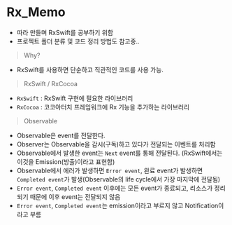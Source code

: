 # Rx_Memo


- 따라 만들며 RxSwift를 공부하기 위함
-  프로젝트 폴더 분류 및 코드 정리 방법도 참고중..

> Why?

- RxSwift를 사용하면 단순하고 직관적인 코드를 사용 가능.

> RxSwift / RxCocoa

-  `RxSwift` : RxSwift 구현에 필요한 라이브러리
-  `RxCocoa` : 코코아터치 프레임워크에 Rx 기능을 추가하는 라이브러리

> Observable

-  Observable은 event를 전달한다.
-  Observer는 Observable을 감시(구독)하고 있다가 전달되는 이벤트를 처리함
-  Observable에서 발생한 event는 `Next` event를 통해 전달된다. (RxSwift에서는 이것을 Emission(방출)이라고 표현함)
-  Observable에서 에러가 발생하면 `Error event`, 완료 event가 발생하면 `Completed event`가 발생(Observable의 life cycle에서 가장 마지막에 전달됨)
-  `Error event`, `Completed event` 이후에는 모든 event가 종료되고, 리소스가 정리되기 때문에 이후 event는 전달되지 않음
-  `Error event`, `Completed event`는 emission이라고 부르지 않고 Notification이라고 부름